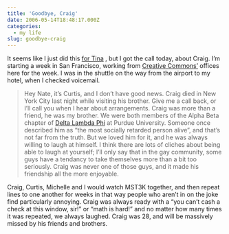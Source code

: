 ```yaml
---
title: 'Goodbye, Craig'
date: 2006-05-14T18:48:17.000Z
categories:
  - my life
slug: goodbye-craig
---
```

It seems like I just did this [for Tina][1] , but I got the call today, about Craig. I’m starting a week in San Francisco, working from [Creative Commons’][2]  offices here for the week. I was in the shuttle on the way from the airport to my hotel, when I checked voicemail.

> Hey Nate, it’s Curtis, and I don’t have good news. Craig died in New York City last night while visiting his brother. Give me a call back, or I’ll call you when I hear about arrangements.
Craig was more than a friend, he was my brother. We were both members of the Alpha Beta chapter of [Delta Lambda Phi][3]  at Purdue University. Someone once described him as “the most socially retarded person alive”, and that’s not far from the truth. But we loved him for it, and he was always willing to laugh at himself. I think there are lots of cliches about being able to laugh at yourself; I’ll only say that in the gay community, some guys have a tendancy to take themselves more than a bit too seriously. Craig was never one of those guys, and it made his friendship all the more enjoyable.

Craig, Curtis, Michelle and I would watch MST3K together, and then repeat lines to one another for weeks in that way people who aren’t in on the joke find particularly annoying. Craig was always ready with a “you can’t cash a check at this window, sir!” or “math is hard!” and no matter how many times it was repeated, we always laughed. Craig was 28, and will be massively missed by his friends and brothers.



 [1]: http://yergler.net/blog/2005/09/18/i-miss-tina/
 [2]: http://creativecommons.org
 [3]: http://dlp.org/alphabeta
